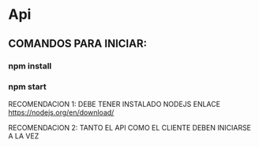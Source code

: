 # Api 
## COMANDOS PARA INICIAR:
### npm install
### npm start
RECOMENDACION 1: DEBE TENER INSTALADO NODEJS 
ENLACE https://nodejs.org/en/download/

RECOMENDACION 2: TANTO EL API COMO EL CLIENTE DEBEN INICIARSE A LA VEZ 
